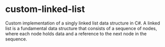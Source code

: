# custom-linked-list
Custom implementation of a singly linked list data structure in C#. A linked list is a fundamental data structure that consists of a sequence of nodes, where each node holds data and a reference to the next node in the sequence. 
